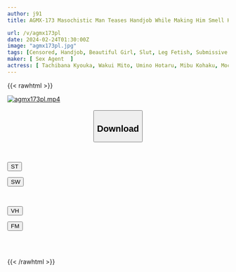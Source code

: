```yaml
---
author: j91
title: AGMX-173 Masochistic Man Teases Handjob While Making Him Smell His Steamy Legs

url: /v/agmx173pl
date: 2024-02-24T01:30:00Z
image: "agmx173pl.jpg"
tags: [Censored, Handjob, Beautiful Girl, Slut, Leg Fetish, Submissive Men	]
maker: [ Sex Agent  ]
actress: [ Tachibana Kyouka, Wakui Mito, Umino Hotaru, Mibu Kohaku, Mochizuki Karen, Nagiki Ran, Shichidou Hasumi ]
---
```



{{< rawhtml >}}

<div class="video" data-videoid="M0wmRZL30XS1Vm">
    <a href="javascript:;">
        <img src="/v/agmx173pl/agmx173pl.jpg" width="WIDTH" height="HEIGHT" alt="agmx173pl.mp4" loading="lazy">
    </a>
</div>

<script type="text/javascript" src="https://j91.asia/asset/on-demand-st.js"></script>

<br>
  <link rel="stylesheet" href="https://j91.asia/asset/bs5.css">
  
  <center>
  <button class="btn btn-primary" type="button" data-bs-toggle="collapse" data-bs-target=".multi-collapse" aria-expanded="false" aria-controls="multiCollapseExample1 multiCollapseExample2"><h2>Download</h2></button></center>
</p>
<div class="row">
  <div class="col">
    <div class="collapse multi-collapse" id="multiCollapseExample1">
      <div class="card card-body">
	      	      <br>
<div class="buttons">  
<p><a href="https://streamtape.to/v/M0wmRZL30XS1Vm" target="_blank"><button class="btn-hover color-3"><i class="fa fa-download"></i> ST</button></a></p>
<p><a href="https://cdnwish.com/neccn0i0opd5" target="_blank"><button class="btn-hover color-2"><i class="fa fa-download"></i> SW</button></a></p></div>
    </div>
  </div>
</div>
  <div class="col">
    <div class="collapse multi-collapse" id="multiCollapseExample2">
      <div class="card card-body">
	      <br>
<div class="buttons">
<p><a href="javascript:;"><button class="btn-hover color-9"><i class="fa fa-download"></i> VH</button></a></p>
<p><a href="javascript:;"><button class="btn-hover color-8"><i class="fa fa-download"></i> FM</button></a></p></div>
<br><br>
      </div>
    </div>
  </div>
</div>

{{< /rawhtml >}}